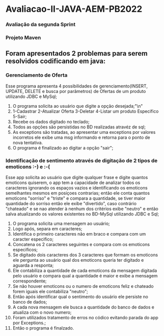 # Avaliacao-II-JAVA-AEM-PB2022
### Avaliação da segunda Sprint
### Projeto Maven

## Foram apresentados 2 problemas para serem resolvidos codificando em java:



### Gerenciamento de Oferta

Esse programa apresenta 4 possibilidades de gerenciamento(INSERT, UPDATE, DELETE e busca por parãmetros) de Ofertas de um produto utilizando JDBC e MySql;

1. O programa solicita ao usuário que digite a opção desejada;"\n"
2. 1-Cadastrar  2-Atualizar Oferta  3-Deletar  4-Listar um produto Especifico  5-Sair;
3. Recebe os dados digitado no teclado;
4. Todos as opções são persistidas no BD realizadas atravéz de sql;
5. As exceptions são tratadas, ao apresentar uma exceptions por valores incorretos ele exibe uma msg informando e retorna para o ponto de nova tentativa.
6. O programa é finalizado ao digitar a opção "sair";




### Identificação de sentimento através de digitação de 2 tipos de emoticons  :-) e :-(

Esse app solicita ao usuário que digite qualquer frase e digite quantos emoticons quiserem, o app tem a capacidade de analizar todos os caracteres ignorando os espaços vazios e identificando os emoticons semelhantes mesmos em posiçoes contrarias; então ele conta quantos emoticons "sorriso" e "triste" e compara a quantidade, se tiver maior quantidade do sorriso então ele exibe "divertido", caso contrário "chateado" e se nao atender à nenhum dos critérios exibe "neutro" e então salva atualizando os valores existentes no BD-MySql utilizando JDBC e Sql; 

1. O programa solicita uma mensagem ao usuário;
2. Logo após, separa em caracteres;
3. Identifica o primeiro caracteres não em braco e compara com um caracter especifico;
4. Concatena os 2 caracteres seguintes e compara com os emoticons especificos;
5. Se digitado dois caracteres dos 3 caracteres que formam os emoticons ele pergunta ao usuário qual dos emoticons queria ter digitado e aguarda a responta;
6. Ele contabiliza a quantidade de cada emoticons da mensagem digitada pelo usuário e compara qual a quantidade é maior e exibe a mensagem correspondente; 
7. Se não houver emoticons ou o numero de emoticons feliz e chateado forem iguais ele contabiliza "neutro";
8. Então após identificar qual o sentimento do usuário ele persiste no banco de dados;
9. A cada nova mensagem ele busca a quantidade do banco de dados e atualiza com o novo numero;
10. Foram utilizados tratamento de erros no códico evitando parada do app por Exceptions.;
11. Então o programa é finalzado. 


